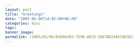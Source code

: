```yaml
---
layout: post
title: "Greetings"
date: "2005-05-06T14:05:00+06:00"
categories: misc 
tags: 
banner_image: 
permalink: /2005/05/06/B360A303-7E9B-AEC8-1887BD24A51BE3D1
---
```


<Long Text>